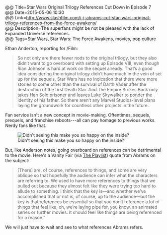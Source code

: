 @@ Title=Star Wars Original Trilogy References Cut Down in Episode 7  
@@ Date=2015-05-06 10:30  
@@ Link=http://www.slashfilm.com/j-j-abrams-cut-star-wars-original-trilogy-references-from-the-force-awakens/  
@@ Description=The superfans might be not be pleased with the lack of Expanded Universe references.  
@@ Tags=Star Wars, Star Wars: The Force Awakens, movies, pop culture  

Ethan Anderton, reporting for /Film:
>So not only are there fewer nods to the original trilogy, but they also didn’t want to go overboard with setting up Episode VIII, even though Rian Johnson is hard at work on the sequel already. That’s a good idea considering the original trilogy didn’t have much in the vein of set up for the sequels. Star Wars has no indication that there were more stories to come other than the survival of Darth Vader after the destruction of the first Death Star. And The Empire Strikes Back only takes Han Solo prisoner and leaves Luke Skywalker to ponder the identity of his father. So there aren’t any Marvel Studios-level plans laying the groundwork for countless other projects in the future.

Fan service isn't a new concept in movie-making. Oftentimes, sequels, prequels, and franchise reboots---all can pay homage to previous works. Nerdy fans like that. 

<figure>
	<img src="http://www.nerdist.com/wp-content/uploads/2012/12/trek-hands-touching1.jpg" alt="Didn't seeing this make you so happy on the inside?">
	<figcaption>Didn't seeing this make you so happy on the inside?</figcaption>
</figure>

But, like Anderson notes, going overboard on references can be detrimental to the movie. Here's a Vanity Fair (via [The Playlist][indiewire]) quote from Abrams on the subject:
>[There] are, of course, references to things, and some are very oblique so that hopefully the audience can infer what the characters are referring to. We used to have more references to things that we pulled out because they almost felt like they were trying too hard to allude to something. I think that the key is—and whether we’ve accomplished that or not is, of course, up to the audience—but the key is that references be essential so that you don’t reference a lot of things that feel like, oh, we’re laying pipe for, you know, an animated series or further movies. It should feel like things are being referenced for a reason.”

We will just have to wait and see to what references Abrams refers.

[indiewire]: http://blogs.indiewire.com/theplaylist/jj-abrams-says-he-had-to-pull-back-on-references-to-the-earlier-films-in-star-wars-the-force-awakens-20150505